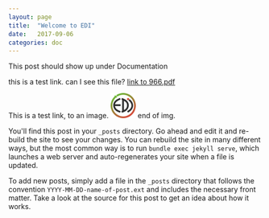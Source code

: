 ```yaml
---
layout: page
title:  "Welcome to EDI"
date:   2017-09-06
categories: doc
---
```

This post should show up under Documentation

this is a test link. can I see this file? 
<a href="../files/966.pdf">link to 966.pdf</a>

This is a test link, to an image.
<img src="../images/EDI-logo-svg-240.png" alt="EDI logo" height="50" width="50"/>
end of img.


You'll find this post in your `_posts` directory. Go ahead and edit it and re-build the site to see your changes. You can rebuild the site in many different ways, but the most common way is to run `bundle exec jekyll serve`, which launches a web server and auto-regenerates your site when a file is updated.

To add new posts, simply add a file in the `_posts` directory that follows the convention `YYYY-MM-DD-name-of-post.ext` and includes the necessary front matter. Take a look at the source for this post to get an idea about how it works.

